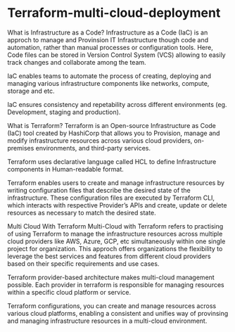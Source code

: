 # Terraform-multi-cloud-deployment

What is Infrastructure as a Code?
Infrastructure as a Code (IaC) is an approch to manage and Provinsion IT Infrastructure though code and automation, rather than manual processes or configuration tools.
Here, Code files can be stored in Version Control System (VCS) allowing to easily track changes and collaborate among the team.

IaC enables teams to automate the process of creating, deploying and managing various infrastructure components like networks, compute, storage and etc.

IaC ensures consistency and repetability across different environments (eg. Development, staging and production).

What is Terraform?
Terraform is an Open-source Infrastructure as Code (IaC) tool created by HashiCorp that allows you to Provision, manage and modify infrastructure resources across various cloud providers, on-premises environments, and third-party services. 

Terraform uses declarative language called HCL to define Infrastructure components in Human-readable format.

Terraform enables users to create and manage infrastructure resources by writing configuration files that describe the desired state of the infrastructure. 
These configuration files are executed by Terraform CLI, which interacts with respective Provider’s APIs and create, update or delete resources as necessary to match the desired state.


Multi Cloud With Terraform
Multi-Cloud with Terraform refers to practising of using Terraform to manage the infrastructure resources across multiple cloud providers like AWS, Azure, GCP, etc simultaneously within one single project for organization. 
This approch offers organizations the flexibility to leverage the best services and features from different cloud providers based on their specific requirements and use cases.

Terraform provider-based architecture makes multi-cloud management possible. Each provider  in terraform is responsible for managing resources within a specific cloud platform or service.

Terraform configurations, you can create and manage resources across various cloud platforms, enabling a consistent and unifies way of provinsing and managing infrastructure resources in a multi-cloud environment.



